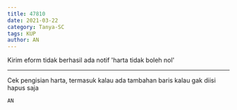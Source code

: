 ```yaml
---
title: 47810
date: 2021-03-22
category: Tanya-SC
tags: KUP
author: AN
---
```


Kirim eform tidak berhasil ada notif 'harta tidak boleh nol'

---

Cek pengisian harta, termasuk kalau ada tambahan baris kalau gak diisi hapus saja

`AN`
